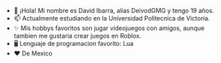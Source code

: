 - 👋 ¡Hola! Mi nombre es David Ibarra, alias DeivodGMG y tengo 19 años.
- 📫 Actualmente estudiando en la Universidad Politecnica de Victoria.
- ✨ Mis hobbys favoritos son jugar videojuegos con amigos, aunque tambien me gustaria crear juegos en Roblox.
- 🖥️ Lenguaje de programacion favorito: Lua
- ❤️ De Mexico
